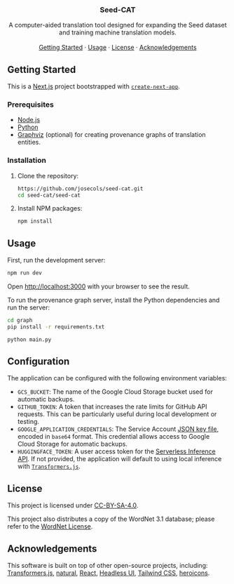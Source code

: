 <div align="center">
  <h3 align="center">Seed-CAT</h3>

  <p align="center">
    A computer-aided translation tool designed for expanding the Seed dataset and training machine translation models.
    <br />
    <br />
    <a href="#getting-started">Getting Started</a>
    ·
    <a href="#usage">Usage</a>
    ·
    <a href="#license">License</a>
    ·
    <a href="#acknowledgements">Acknowledgements</a>
  </p>
</div>

## Getting Started

This is a [Next.js](https://nextjs.org/) project bootstrapped with [`create-next-app`](https://github.com/vercel/next.js/tree/canary/packages/create-next-app).

### Prerequisites

* [Node.js](https://nodejs.org/en/download/package-manager/)
* [Python](https://www.python.org/downloads/)
* [Graphviz](https://graphviz.org/download/) (optional) for creating provenance graphs of translation entities.

### Installation

1. Clone the repository:
   ```sh
   https://github.com/josecols/seed-cat.git
   cd seed-cat/seed-cat
   ```
   
2. Install NPM packages:
    ```sh
    npm install
    ```

## Usage

First, run the development server:

```sh
npm run dev
```

Open [http://localhost:3000](http://localhost:3000) with your browser to see the result.

To run the provenance graph server, install the Python dependencies and run the server:

```sh
cd graph
pip install -r requirements.txt
```

```bash
python main.py
```

## Configuration

The application can be configured with the following environment variables:

* `GCS_BUCKET`: The name of the Google Cloud Storage bucket used for automatic backups.
* `GITHUB_TOKEN`: A token that increases the rate limits for GitHub API requests. This can be particularly useful during local development or testing.
* `GOOGLE_APPLICATION_CREDENTIALS`: The Service Account [JSON key file](https://cloud.google.com/iam/docs/keys-create-delete), encoded in `base64` format. This credential allows access to Google Cloud Storage for automatic backups.
* `HUGGINGFACE_TOKEN`: A user access token for the [Serverless Inference API](https://huggingface.co/docs/api-inference/en/index). If not provided, the application will default to using local inference with [`Transformers.js`](https://github.com/xenova/transformers.js).

## License

This project is licensed under [CC-BY-SA-4.0](https://github.com/josecols/seed-cat/blob/main/LICENSE).

This project also distributes a copy of the WordNet 3.1 database; please refer to the [WordNet License](data/wordnet/LICENSE). 

## Acknowledgements

This software is built on top of other open-source projects, including: [Transformers.js](https://github.com/xenova/transformers.js), [natural](https://github.com/NaturalNode/natural), [React](https://github.com/facebook/react), [Headless UI](https://github.com/tailwindlabs/headlessui), [Tailwind CSS](https://github.com/tailwindlabs/tailwindcss), [heroicons](https://github.com/tailwindlabs/heroicons).

